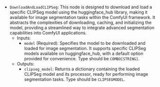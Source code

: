 - `DownloadAndLoadCLIPSeg`: This node is designed to download and load a specific CLIPSeg model using the huggingface_hub library, making it available for image segmentation tasks within the ComfyUI framework. It abstracts the complexities of downloading, caching, and initializing the model, providing a streamlined way to integrate advanced segmentation capabilities into ComfyUI applications.
    - Inputs:
        - `model` (Required): Specifies the model to be downloaded and loaded for image segmentation. It supports specific CLIPSeg models available on huggingface_hub, with a default option provided for convenience. Type should be `COMBO[STRING]`.
    - Outputs:
        - `clipseg_model`: Returns a dictionary containing the loaded CLIPSeg model and its processor, ready for performing image segmentation tasks. Type should be `CLIPSEGMODEL`.
